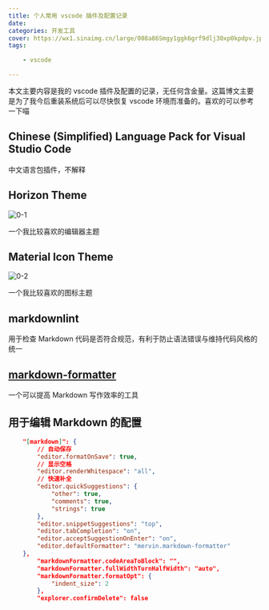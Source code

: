 ```yaml
---
title: 个人常用 vscode 插件及配置记录
date:
categories: 开发工具
cover: https://wx1.sinaimg.cn/large/008a86Smgy1ggk6grf9dlj30xp0kpdpv.jpg
tags:

    - vscode

---
```


本文主要内容是我的 vscode 插件及配置的记录，无任何含金量。这篇博文主要是为了我今后重装系统后可以尽快恢复 vscode 环境而准备的。喜欢的可以参考一下喵

## Chinese (Simplified) Language Pack for Visual Studio Code ##

中文语言包插件，不解释

## Horizon Theme ##

![0-1](https://wx4.sinaimg.cn/large/008a86Smgy1ggk5atq9jtj318k0u04dz.jpg)

一个我比较喜欢的编辑器主题

## Material Icon Theme ##

![0-2](https://wx2.sinaimg.cn/large/008a86Smgy1ggk5r61ttuj30u02cbaki.jpg)

一个我比较喜欢的图标主题

## markdownlint ##

用于检查 Markdown 代码是否符合规范，有利于防止语法错误与维持代码风格的统一

## [markdown-formatter](https://github.com/sumnow/markdown-formatter/blob/master/README_CN.md) ##

一个可以提高 Markdown 写作效率的工具

## 用于编辑 Markdown 的配置 ##

``` json
    "[markdown]": {
        // 自动保存
        "editor.formatOnSave": true,
        // 显示空格
        "editor.renderWhitespace": "all",
        // 快速补全
        "editor.quickSuggestions": {
            "other": true,
            "comments": true,
            "strings": true
        },
        "editor.snippetSuggestions": "top",
        "editor.tabCompletion": "on",
        "editor.acceptSuggestionOnEnter": "on",
        "editor.defaultFormatter": "mervin.markdown-formatter"
    },
        "markdownFormatter.codeAreaToBlock": "",
        "markdownFormatter.fullWidthTurnHalfWidth": "auto",
        "markdownFormatter.formatOpt": {
            "indent_size": 2
        },
        "explorer.confirmDelete": false
```
